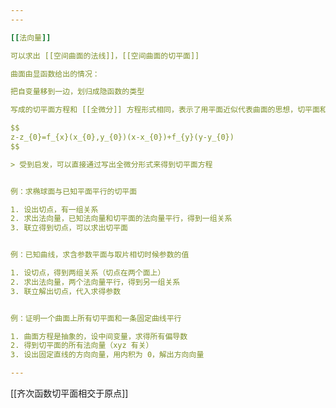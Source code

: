 ```yaml
---
---

[[法向量]]

可以求出 [[空间曲面的法线]]，[[空间曲面的切平面]]

曲面由显函数给出的情况：

把自变量移到一边，划归成隐函数的类型

写成的切平面方程和 [[全微分]] 方程形式相同，表示了用平面近似代表曲面的思想，切平面和曲线应变量上的增量相差了一个高阶无穷小

$$
z-z_{0}=f_{x}(x_{0},y_{0})(x-x_{0})+f_{y}(y-y_{0})
$$

> 受到启发，可以直接通过写出全微分形式来得到切平面方程


例：求椭球面与已知平面平行的切平面

1. 设出切点，有一组关系
2. 求出法向量，已知法向量和切平面的法向量平行，得到一组关系
3. 联立得到切点，可以求出切平面


例：已知曲线，求含参数平面与取片相切时候参数的值

1. 设切点，得到两组关系（切点在两个面上）
2. 求出法向量，两个法向量平行，得到另一组关系
3. 联立解出切点，代入求得参数


例：证明一个曲面上所有切平面和一条固定曲线平行

1. 曲面方程是抽象的，设中间变量，求得所有偏导数
2. 得到切平面的所有法向量（xyz 有关）
3. 设出固定直线的方向向量，用内积为 0，解出方向向量

---
```


[[齐次函数切平面相交于原点]]
